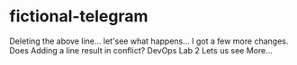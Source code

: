# fictional-telegram
Deleting the above line... let'see what happens...
I got a few more changes.
Does Adding a line result in conflict?
DevOps Lab 2
Lets us see
More...
